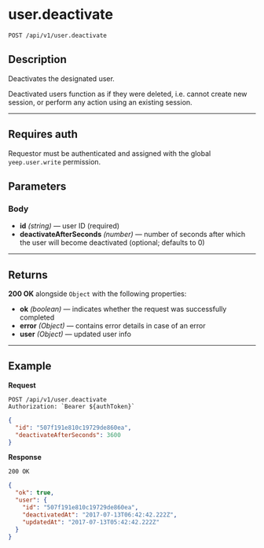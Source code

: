 # user.deactivate

`POST /api/v1/user.deactivate`

## Description

Deactivates the designated user.

Deactivated users function as if they were deleted, i.e. cannot create new session, or perform any action using an existing session.

***

## Requires auth

Requestor must be authenticated and assigned with the global `yeep.user.write` permission.

## Parameters

### Body

- **id** _(string)_ — user ID (required)
- **deactivateAfterSeconds** _(number)_ — number of seconds after which the user will become deactivated (optional; defaults to 0)

***

## Returns

**200 OK** alongside `Object` with the following properties:

- **ok** _(boolean)_ — indicates whether the request was successfully completed
- **error** _(Object)_ — contains error details in case of an error
- **user** _(Object)_ — updated user info

***

## Example

**Request**

```
POST /api/v1/user.deactivate
Authorization: `Bearer ${authToken}`
```

``` json
{
  "id": "507f191e810c19729de860ea",
  "deactivateAfterSeconds": 3600
}
```

**Response**

`200 OK`

``` json
{
  "ok": true,
  "user": {
    "id": "507f191e810c19729de860ea",
    "deactivatedAt": "2017-07-13T06:42:42.222Z",
    "updatedAt": "2017-07-13T05:42:42.222Z"
  }
}
```
